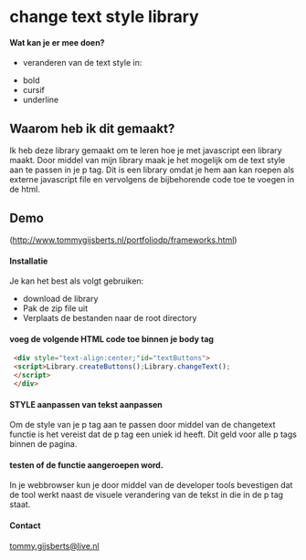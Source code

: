 # change text style library

#### Wat kan je er mee doen?

- veranderen van de text style in:
* bold
* cursif
* underline

## Waarom heb ik dit gemaakt?

Ik heb deze library gemaakt om te leren hoe je met javascript een library maakt. 
Door middel van mijn library maak je het mogelijk om de text style aan te passen in je p tag.
Dit is een library omdat je hem aan kan roepen als externe javascript file en vervolgens de bijbehorende code toe te voegen in de html.


## Demo

(http://www.tommygijsberts.nl/portfoliodp/frameworks.html)

#### Installatie

Je kan het best als volgt gebruiken:
* download de library
* Pak de zip file uit
* Verplaats de bestanden naar de root directory

#### voeg de volgende HTML code toe binnen je body tag 

```HTML
 <div style="text-align:center;"id="textButtons">
 <script>Library.createButtons();Library.changeText();
 </script>
 </div>
```

#### STYLE aanpassen van tekst aanpassen

Om de style van je p tag aan te passen door middel van de changetext functie is het vereist dat de p tag een uniek id heeft. Dit geld voor alle p tags binnen de pagina.

#### testen of de functie aangeroepen word.

In je webbrowser kun je door middel van de developer tools bevestigen dat de tool werkt naast de visuele verandering van de tekst in die in de p tag staat.

#### Contact

tommy.gijsberts@live.nl


